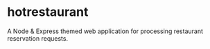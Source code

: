 # hotrestaurant

A Node & Express themed web application for processing restaurant reservation requests.
